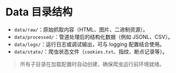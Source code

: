# Data 目录结构

- `data/raw/`：原始抓取内容（HTML、图片、二进制资源）。
- `data/processed/`：管道处理后的结构化数据（例如 JSONL、CSV）。
- `data/logs/`：运行日志或调试输出，可与 logging 配置结合使用。
- `data/state/`：爬虫状态文件（`cookies.txt`、指纹、断点记录等）。

> 所有子目录在加载配置时自动创建，确保爬虫运行前环境就绪。
